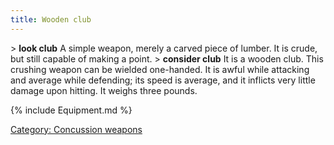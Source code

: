 ```yaml
---
title: Wooden club
---
```


\> **look club**
A simple weapon, merely a carved piece of lumber. It is crude, but
still
capable of making a point.
\> **consider club**
It is a wooden club.
This crushing weapon can be wielded one-handed.
It is awful while attacking and average while defending; its speed is
average, and it inflicts very little damage upon hitting.
It weighs three pounds.

{% include Equipment.md %}

[Category: Concussion weapons](Category:_Concussion_weapons "wikilink")